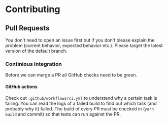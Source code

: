 # Contributing

## Pull Requests

You don't need to open an issue first but if you don't please explain the problem (current behavior, expected behavior etc.).
Please target the latest version of the default branch.

### Continious Integration

Before we can merge a PR all GitHub checks need to be green.

#### GitHub actions

Check out `.github/workflows/ci.yml` to understand why a certain task is failing. You can read the logs of a failed build to find out which task (and probably why it) failed.
The build of every PR must be checked in (`yarn build` and commit) so that tests can run against the PR.
